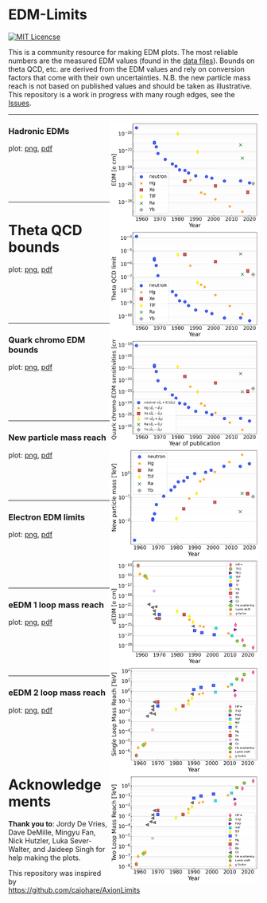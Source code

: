 # EDM-Limits

[![MIT Licencse](https://badges.frapsoft.com/os/mit/mit.svg?v=103)](https://opensource.org/licenses/mit-license.php)

This is a community resource for making EDM plots.  The most reliable numbers are the measured EDM values (found in the [data files](https://github.com/Jayich-Lab/EDM-Limits/tree/main/data)).  Bounds on theta QCD, etc. are derived from the EDM values and rely on conversion factors that come with their own uncertainties.  N.B. the new particle mass reach is not based on published values and should be taken as illustrative.  This repository is a work in progress with many rough edges, see the [Issues](https://github.com/Jayich-Lab/EDM-Limits/issues).  

---

<img align="right" width="300" src="plots/hadronic-edm-limits.png">  

### **Hadronic EDMs**
plot: [png](https://github.com/Jayich-Lab/EDM-Limits/raw/main/plots/hadronic-edm-limits.png), [pdf](https://github.com/Jayich-Lab/EDM-Limits/raw/main/plots/hadronic-edm-limits.pdf) \
&nbsp; \
&nbsp; \
&nbsp; \
&nbsp; \
&nbsp; 

---

<img align="right" width="300" src="plots/theta-qcd-limits.png">  


# **Theta QCD bounds**
plot: [png](https://github.com/Jayich-Lab/EDM-Limits/raw/main/plots/theta-qcd-limits.png), [pdf](https://github.com/Jayich-Lab/EDM-Limits/raw/main/plots/theta-qcd-limits.pdf) \
&nbsp; \
&nbsp; \
&nbsp; \
&nbsp; \
&nbsp; 

---

<img align="right" width="300" src="plots/quark-chromo-edm-limits.png"> 

### **Quark chromo EDM bounds**
plot: [png](https://github.com/Jayich-Lab/EDM-Limits/raw/main/plots/quark-chromo-edm-limits.png), [pdf](https://github.com/Jayich-Lab/EDM-Limits/raw/main/plots/quark-chromo-edm-limits.pdf) \
&nbsp; \
&nbsp; \
&nbsp; \
&nbsp; \
&nbsp; 


---

<img align="right" width="300" src="plots/new-particle-limits.png">

### **New particle mass reach**
plot: [png](https://github.com/Jayich-Lab/EDM-Limits/raw/main/plots/new-particle-limits.png), [pdf](https://github.com/Jayich-Lab/EDM-Limits/raw/main/plots/new-particle-limits.pdf) \
&nbsp; \
&nbsp; \
&nbsp; \
&nbsp; 

---

<img align="right" width="300" src="plots/electron-edm-limits.png">

### **Electron EDM limits**
plot: [png](https://github.com/Jayich-Lab/EDM-Limits/raw/main/plots/electron-edm-limits.png), [pdf](https://github.com/Jayich-Lab/EDM-Limits/raw/main/plots/electron-edm-limits.pdf) \
&nbsp; \
&nbsp; \
&nbsp; \
&nbsp; \
&nbsp; 

---

<img align="right" width="300" src="plots/e-edm-1-loop.png">

### **eEDM 1 loop mass reach**
plot: [png](https://github.com/Jayich-Lab/EDM-Limits/raw/main/plots/e-edm-1-loop.png), [pdf](https://github.com/Jayich-Lab/EDM-Limits/raw/main/plots/e-edm-1-loop.pdf) \
&nbsp; \
&nbsp; \
&nbsp; \
&nbsp; \
&nbsp; 


---

<img align="right" width="300" src="plots/e-edm-2-loop.png">


### **eEDM 2 loop mass reach**
plot: [png](https://github.com/Jayich-Lab/EDM-Limits/raw/main/plots/e-edm-2-loop.png), [pdf](https://github.com/Jayich-Lab/EDM-Limits/raw/main/plots/e-edm-2-loop.pdf) \
&nbsp; \
&nbsp; \
&nbsp; \
&nbsp; \
&nbsp; 




# Acknowledgements

**Thank you to**: Jordy De Vries, Dave DeMille, Mingyu Fan, Nick Hutzler, Luka Sever-Walter, and Jaideep Singh for help making the plots.

This repository was inspired by https://github.com/cajohare/AxionLimits


